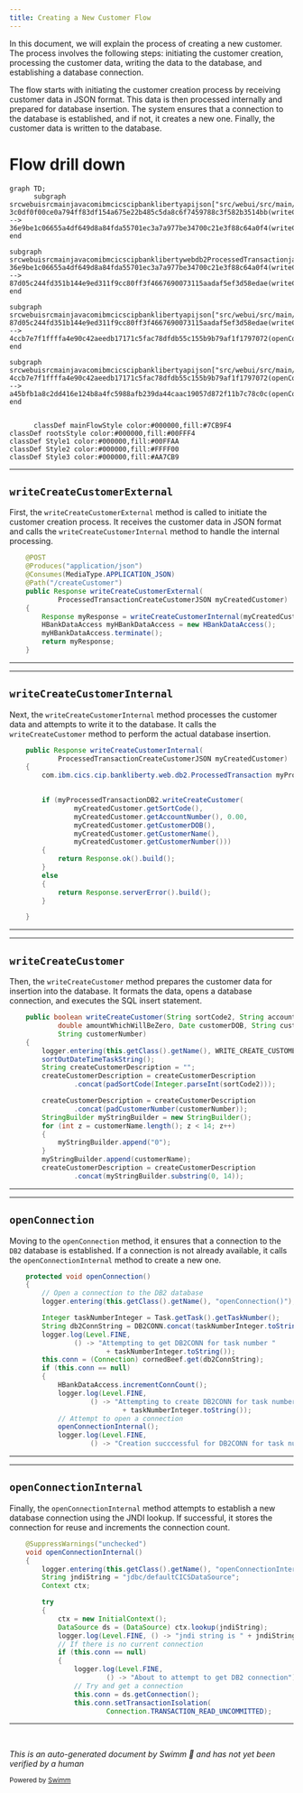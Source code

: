 ```yaml
---
title: Creating a New Customer Flow
---
```

In this document, we will explain the process of creating a new customer. The process involves the following steps: initiating the customer creation, processing the customer data, writing the data to the database, and establishing a database connection.

The flow starts with initiating the customer creation process by receiving customer data in JSON format. This data is then processed internally and prepared for database insertion. The system ensures that a connection to the database is established, and if not, it creates a new one. Finally, the customer data is written to the database.

# Flow drill down

```mermaid
graph TD;
      subgraph srcwebuisrcmainjavacomibmcicscipbanklibertyapijson["src/webui/src/main/java/com/ibm/cics/cip/bankliberty/api/json"]
3c0df0f00ce0a794ff83df154a675e22b485c5da8c6f7459788c3f582b3514bb(writeCreateCustomerExternal) --> 36e9be1c06655a4df649d8a84fda55701ec3a7a977be34700c21e3f88c64a0f4(writeCreateCustomerInternal)
end

subgraph srcwebuisrcmainjavacomibmcicscipbanklibertywebdb2ProcessedTransactionjava["src/webui/src/main/java/com/ibm/cics/cip/bankliberty/web/db2/ProcessedTransaction.java"]
36e9be1c06655a4df649d8a84fda55701ec3a7a977be34700c21e3f88c64a0f4(writeCreateCustomerInternal) --> 87d05c244fd351b144e9ed311f9cc80ff3f4667690073115aadaf5ef3d58edae(writeCreateCustomer)
end

subgraph srcwebuisrcmainjavacomibmcicscipbanklibertyapijson["src/webui/src/main/java/com/ibm/cics/cip/bankliberty/api/json"]
87d05c244fd351b144e9ed311f9cc80ff3f4667690073115aadaf5ef3d58edae(writeCreateCustomer) --> 4ccb7e7f1ffffa4e90c42aeedb17171c5fac78dfdb55c155b9b79af1f1797072(openConnection)
end

subgraph srcwebuisrcmainjavacomibmcicscipbanklibertyapijson["src/webui/src/main/java/com/ibm/cics/cip/bankliberty/api/json"]
4ccb7e7f1ffffa4e90c42aeedb17171c5fac78dfdb55c155b9b79af1f1797072(openConnection) --> a45bfb1a8c2dd416e124b8a4fc5988afb239da44caac19057d872f11b7c78c0c(openConnectionInternal)
end


      classDef mainFlowStyle color:#000000,fill:#7CB9F4
classDef rootsStyle color:#000000,fill:#00FFF4
classDef Style1 color:#000000,fill:#00FFAA
classDef Style2 color:#000000,fill:#FFFF00
classDef Style3 color:#000000,fill:#AA7CB9
```

<SwmSnippet path="/src/webui/src/main/java/com/ibm/cics/cip/bankliberty/api/json/ProcessedTransactionResource.java" line="375">

---

## <SwmToken path="src/webui/src/main/java/com/ibm/cics/cip/bankliberty/api/json/ProcessedTransactionResource.java" pos="379:5:5" line-data="	public Response writeCreateCustomerExternal(">`writeCreateCustomerExternal`</SwmToken>

First, the <SwmToken path="src/webui/src/main/java/com/ibm/cics/cip/bankliberty/api/json/ProcessedTransactionResource.java" pos="379:5:5" line-data="	public Response writeCreateCustomerExternal(">`writeCreateCustomerExternal`</SwmToken> method is called to initiate the customer creation process. It receives the customer data in JSON format and calls the <SwmToken path="src/webui/src/main/java/com/ibm/cics/cip/bankliberty/api/json/ProcessedTransactionResource.java" pos="382:7:7" line-data="		Response myResponse = writeCreateCustomerInternal(myCreatedCustomer);">`writeCreateCustomerInternal`</SwmToken> method to handle the internal processing.

```java
	@POST
	@Produces("application/json")
	@Consumes(MediaType.APPLICATION_JSON)
	@Path("/createCustomer")
	public Response writeCreateCustomerExternal(
			ProcessedTransactionCreateCustomerJSON myCreatedCustomer)
	{
		Response myResponse = writeCreateCustomerInternal(myCreatedCustomer);
		HBankDataAccess myHBankDataAccess = new HBankDataAccess();
		myHBankDataAccess.terminate();
		return myResponse;
	}
```

---

</SwmSnippet>

<SwmSnippet path="/src/webui/src/main/java/com/ibm/cics/cip/bankliberty/api/json/ProcessedTransactionResource.java" line="389">

---

## <SwmToken path="src/webui/src/main/java/com/ibm/cics/cip/bankliberty/api/json/ProcessedTransactionResource.java" pos="389:5:5" line-data="	public Response writeCreateCustomerInternal(">`writeCreateCustomerInternal`</SwmToken>

Next, the <SwmToken path="src/webui/src/main/java/com/ibm/cics/cip/bankliberty/api/json/ProcessedTransactionResource.java" pos="389:5:5" line-data="	public Response writeCreateCustomerInternal(">`writeCreateCustomerInternal`</SwmToken> method processes the customer data and attempts to write it to the database. It calls the <SwmToken path="src/webui/src/main/java/com/ibm/cics/cip/bankliberty/api/json/ProcessedTransactionResource.java" pos="395:6:6" line-data="		if (myProcessedTransactionDB2.writeCreateCustomer(">`writeCreateCustomer`</SwmToken> method to perform the actual database insertion.

```java
	public Response writeCreateCustomerInternal(
			ProcessedTransactionCreateCustomerJSON myCreatedCustomer)
	{
		com.ibm.cics.cip.bankliberty.web.db2.ProcessedTransaction myProcessedTransactionDB2 = new com.ibm.cics.cip.bankliberty.web.db2.ProcessedTransaction();
		

		if (myProcessedTransactionDB2.writeCreateCustomer(
				myCreatedCustomer.getSortCode(),
				myCreatedCustomer.getAccountNumber(), 0.00,
				myCreatedCustomer.getCustomerDOB(),
				myCreatedCustomer.getCustomerName(),
				myCreatedCustomer.getCustomerNumber()))
		{
			return Response.ok().build();
		}
		else
		{
			return Response.serverError().build();
		}

	}
```

---

</SwmSnippet>

<SwmSnippet path="/src/webui/src/main/java/com/ibm/cics/cip/bankliberty/web/db2/ProcessedTransaction.java" line="693">

---

## <SwmToken path="src/webui/src/main/java/com/ibm/cics/cip/bankliberty/web/db2/ProcessedTransaction.java" pos="693:5:5" line-data="	public boolean writeCreateCustomer(String sortCode2, String accountNumber,">`writeCreateCustomer`</SwmToken>

Then, the <SwmToken path="src/webui/src/main/java/com/ibm/cics/cip/bankliberty/web/db2/ProcessedTransaction.java" pos="693:5:5" line-data="	public boolean writeCreateCustomer(String sortCode2, String accountNumber,">`writeCreateCustomer`</SwmToken> method prepares the customer data for insertion into the database. It formats the data, opens a database connection, and executes the SQL insert statement.

```java
	public boolean writeCreateCustomer(String sortCode2, String accountNumber,
			double amountWhichWillBeZero, Date customerDOB, String customerName,
			String customerNumber)
	{
		logger.entering(this.getClass().getName(), WRITE_CREATE_CUSTOMER);
		sortOutDateTimeTaskString();
		String createCustomerDescription = "";
		createCustomerDescription = createCustomerDescription
				.concat(padSortCode(Integer.parseInt(sortCode2)));

		createCustomerDescription = createCustomerDescription
				.concat(padCustomerNumber(customerNumber));
		StringBuilder myStringBuilder = new StringBuilder();
		for (int z = customerName.length(); z < 14; z++)
		{
			myStringBuilder.append("0");
		}
		myStringBuilder.append(customerName);
		createCustomerDescription = createCustomerDescription
				.concat(myStringBuilder.substring(0, 14));

```

---

</SwmSnippet>

<SwmSnippet path="/src/webui/src/main/java/com/ibm/cics/cip/bankliberty/api/json/HBankDataAccess.java" line="69">

---

## <SwmToken path="src/webui/src/main/java/com/ibm/cics/cip/bankliberty/api/json/HBankDataAccess.java" pos="69:5:5" line-data="	protected void openConnection()">`openConnection`</SwmToken>

Moving to the <SwmToken path="src/webui/src/main/java/com/ibm/cics/cip/bankliberty/api/json/HBankDataAccess.java" pos="69:5:5" line-data="	protected void openConnection()">`openConnection`</SwmToken> method, it ensures that a connection to the <SwmToken path="src/webui/src/main/java/com/ibm/cics/cip/bankliberty/api/json/HBankDataAccess.java" pos="71:13:13" line-data="		// Open a connection to the DB2 database">`DB2`</SwmToken> database is established. If a connection is not already available, it calls the <SwmToken path="src/webui/src/main/java/com/ibm/cics/cip/bankliberty/api/json/HBankDataAccess.java" pos="87:1:1" line-data="			openConnectionInternal();">`openConnectionInternal`</SwmToken> method to create a new one.

```java
	protected void openConnection()
	{
		// Open a connection to the DB2 database
		logger.entering(this.getClass().getName(), "openConnection()");

		Integer taskNumberInteger = Task.getTask().getTaskNumber();
		String db2ConnString = DB2CONN.concat(taskNumberInteger.toString());
		logger.log(Level.FINE,
				() -> "Attempting to get DB2CONN for task number "
						+ taskNumberInteger.toString());
		this.conn = (Connection) cornedBeef.get(db2ConnString);
		if (this.conn == null)
		{
			HBankDataAccess.incrementConnCount();
			logger.log(Level.FINE,
					() -> "Attempting to create DB2CONN for task number "
							+ taskNumberInteger.toString());
			// Attempt to open a connection
			openConnectionInternal();
			logger.log(Level.FINE,
					() -> "Creation succcessful for DB2CONN for task number "
```

---

</SwmSnippet>

<SwmSnippet path="/src/webui/src/main/java/com/ibm/cics/cip/bankliberty/api/json/HBankDataAccess.java" line="162">

---

## <SwmToken path="src/webui/src/main/java/com/ibm/cics/cip/bankliberty/api/json/HBankDataAccess.java" pos="163:3:3" line-data="	void openConnectionInternal()">`openConnectionInternal`</SwmToken>

Finally, the <SwmToken path="src/webui/src/main/java/com/ibm/cics/cip/bankliberty/api/json/HBankDataAccess.java" pos="163:3:3" line-data="	void openConnectionInternal()">`openConnectionInternal`</SwmToken> method attempts to establish a new database connection using the JNDI lookup. If successful, it stores the connection for reuse and increments the connection count.

```java
	@SuppressWarnings("unchecked")
	void openConnectionInternal()
	{
		logger.entering(this.getClass().getName(), "openConnectionInternal");
		String jndiString = "jdbc/defaultCICSDataSource";
		Context ctx;

		try
		{
			ctx = new InitialContext();
			DataSource ds = (DataSource) ctx.lookup(jndiString);
			logger.log(Level.FINE, () -> "jndi string is " + jndiString);
			// If there is no current connection
			if (this.conn == null)
			{
				logger.log(Level.FINE,
						() -> "About to attempt to get DB2 connection");
				// Try and get a connection
				this.conn = ds.getConnection();
				this.conn.setTransactionIsolation(
						Connection.TRANSACTION_READ_UNCOMMITTED);
```

---

</SwmSnippet>

&nbsp;

*This is an auto-generated document by Swimm 🌊 and has not yet been verified by a human*

<SwmMeta version="3.0.0" repo-id="Z2l0aHViJTNBJTNBY2ljcy1iYW5raW5nLXNhbXBsZS1hcHBsaWNhdGlvbi1jYnNhLUlCTS1EZW1vJTNBJTNBU3dpbW0tRGVtbw==" repo-name="cics-banking-sample-application-cbsa-IBM-Demo"><sup>Powered by [Swimm](/)</sup></SwmMeta>
